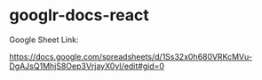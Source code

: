 # googlr-docs-react

Google Sheet Link:

https://docs.google.com/spreadsheets/d/1Ss32x0h680VRKcMVu-DgAJsQ1MhjS8Oep3VrjayX0yI/edit#gid=0

